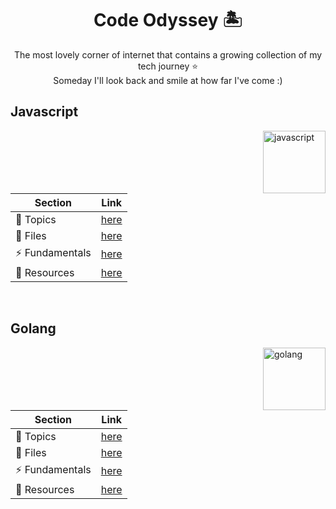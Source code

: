 <h1 align="center">Code Odyssey 🏝️</h1>

<p align="center">The most lovely corner of internet that contains a growing collection of my tech journey ⭐️ <br> Someday I'll look back and smile at how far I've come :)</p>

<h2>Javascript</h2>
<img width="100" height="100" alt="javascript" align="right" src="https://github.com/user-attachments/assets/f31c8ee2-16c6-4004-a84f-ed7c263defd8" />

|Section           |Link                           |
|------------------|-------------------------------|
|📝 Topics         |[here](Javascript/README.md)   |
|📒 Files          |[here](Javascript/files)       |
|⚡️ Fundamentals   |[here](Javascript/fundamentals)|
|🔗 Resources      |[here](Javascript/RESOURCES.md)|

<br>
<h2>Golang</h2>
<img width="100" height="100" alt="golang" align="right" src="https://github.com/user-attachments/assets/4ac3300f-00ce-431f-8b1b-8f179db65cf4" />


|Section           |Link                           |
|------------------|-------------------------------|
|📝 Topics         |[here](Golang/README.md)   |
|📒 Files          |[here](Golang/files)       |
|⚡️ Fundamentals   |[here](Golang/fundamentals)|
|🔗 Resources      |[here](Golang/RESOURCES.md)|



